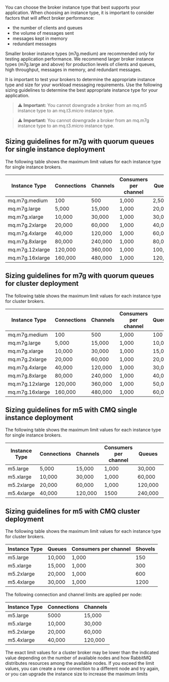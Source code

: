  You can choose the broker instance type that best supports your application. When choosing an instance type, it is important to consider factors that will affect broker performance:

- the number of clients and queues
- the volume of messages sent
- messages kept in memory
- redundant messages

Smaller broker instance types (m7g.medium) are recommended only for testing application performance. We recommend larger broker instance types (m7g.large and above) for production levels of clients and queues, high throughput, messages in memory, and redundant messages.

It is important to test your brokers to determine the appropriate instance type and size for your workload messaging requirements. Use the following sizing guidelines to determine the best appropriate instance type for your application. 

> ⚠️ **Important:** You cannot downgrade a broker from an mq.m5 instance type to an mq.t3.micro instance type.

> ⚠️ **Important:** You cannot downgrade a broker from an mq.m7g instance type to an mq.t3.micro instance type.

## Sizing guidelines for m7g with quorum queues for single instance deployment

The following table shows the maximum limit values for each instance type for single instance brokers.

| Instance Type | Connections | Channels | Consumers per channel | Queues | Vhosts | Shovels |
|---------------|-------------|----------|----------------------|---------|---------|---------|
| mq.m7g.medium | 100 | 500 | 1,000 | 2,500 | 10 | 150 |
| mq.m7g.large | 5,000 | 15,000 | 1,000 | 20,000 | 1500 | 250 |
| mq.m7g.xlarge | 10,000 | 30,000 | 1,000 | 30,000 | 1,500 | 500 |
| mq.m7g.2xlarge | 20,000 | 60,000 | 1,000 | 40,000 | 1,500 | 1,000 |
| mq.m7g.4xlarge | 40,000 | 120,000 | 1,000 | 60,000 | 1,500 | 2,000 |
| mq.m7g.8xlarge | 80,000 | 240,000 | 1,000 | 80,000 | 1,500 | 4,000 |
| mq.m7g.12xlarge | 120,000 | 360,000 | 1,000 | 100,000 | 1,500 | 6,000 |
| mq.m7g.16xlarge | 160,000 | 480,000 | 1,000 | 120,000 | 1,500 | 8,000 |

## Sizing guidelines for m7g with quorum queues for cluster deployment

The following table shows the maximum limit values for each instance type for cluster brokers.

| Instance Type | Connections | Channels | Consumers per channel | Queues | Vhosts | Shovels |
|---------------|-------------|----------|----------------------|---------|---------|---------|
| mq.m7g.medium | 100 | 500 | 1,000 | 100 | 10 | 50 |
| mq.m7g.large | 5,000 | 15,000 | 1,000 | 10,000 | 1,500 | 150 |
| mq.m7g.xlarge | 10,000 | 30,000 | 1,000 | 15,000 | 1,500 | 300 |
| mq.m7g.2xlarge | 20,000 | 60,000 | 1,000 | 20,000 | 1,500 | 600 |
| mq.m7g.4xlarge | 40,000 | 120,000 | 1,000 | 30,000 | 1,500 | 1,200 |
| mq.m7g.8xlarge | 80,000 | 240,000 | 1,000 | 40,000 | 1,500 | 2,400 |
| mq.m7g.12xlarge | 120,000 | 360,000 | 1,000 | 50,000 | 1,500 | 3,600 |
| mq.m7g.16xlarge | 160,000 | 480,000 | 1,000 | 60,000 | 1,500 | 4,800 |

## Sizing guidelines for m5 with CMQ single instance deployment

The following table shows the maximum limit values for each instance type for single instance brokers.

| Instance Type | Connections | Channels | Consumers per channel | Queues | Vhosts | Shovels |
|---------------|-------------|----------|----------------------|---------|---------|---------|
| m5.large | 5,000 | 15,000 | 1,000 | 30,000 | 1500 | 250 |
| m5.xlarge | 10,000 | 30,000 | 1,000 | 60,000 | 1500 | 500 |
| m5.2xlarge | 20,000 | 60,000 | 1,000 | 120,000 | 1500 | 1,000 |
| m5.4xlarge | 40,000 | 120,000 | 1500 | 240,000 | 1,000 | 2,000 |


## Sizing guidelines for m5 with CMQ cluster deployment

The following table shows the maximum limit values for each instance type for cluster brokers.

| Instance Type | Queues | Consumers per channel | Shovels |
|---------------|--------|----------------------|---------|
| m5.large | 10,000 | 1,000 | 150 |
| m5.xlarge | 15,000 | 1,000 | 300 |
| m5.2xlarge | 20,000 | 1,000 | 600 |
| m5.4xlarge | 30,000 | 1,000 | 1200 |

The following connection and channel limits are applied per node:

| Instance Type | Connections | Channels |
|---------------|-------------|----------|
| m5.large | 5000 | 15,000 |
| m5.xlarge | 10,000 | 30,000 |
| m5.2xlarge | 20,000 | 60,000 |
| m5.4xlarge | 40,000 | 120,000 |

The exact limit values for a cluster broker may be lower than the indicated value depending on the number of available nodes and how RabbitMQ distributes resources among the available nodes. If you exceed the limit values, you can create a new connection to a different node and try again, or you can upgrade the instance size to increase the maximum limits